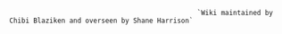                                                    `Wiki maintained by Chibi Blaziken and overseen by Shane Harrison`